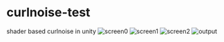# curlnoise-test
shader based curlnoise in unity
![screen0](https://cloud.githubusercontent.com/assets/747838/25848134/f4a443de-3486-11e7-8a66-f23491dc2975.png)
![screen1](https://cloud.githubusercontent.com/assets/747838/25848131/f0eac2cc-3486-11e7-90a7-9cabcbac6784.png)
![screen2](https://cloud.githubusercontent.com/assets/747838/25848128/eecaf390-3486-11e7-97f0-a5386dd57c26.png)
![output](https://cloud.githubusercontent.com/assets/747838/25848127/ebc59952-3486-11e7-9a74-b5ed5bdf0c30.png)

